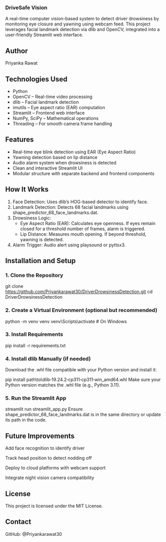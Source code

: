 ### DriveSafe Vision

A real-time computer vision-based system to detect driver drowsiness by monitoring eye closure and yawning using webcam feed. This project leverages facial landmark detection via dlib and OpenCV, integrated into a user-friendly Streamlit web interface.

## Author
Priyanka Rawat

## Technologies Used

- Python
- OpenCV – Real-time video processing
- dlib – Facial landmark detection
- imutils – Eye aspect ratio (EAR) computation
- Streamlit – Frontend web interface
- NumPy, SciPy – Mathematical operations
- Threading – For smooth camera frame handling

## Features

- Real-time eye blink detection using EAR (Eye Aspect Ratio)
- Yawning detection based on lip distance
- Audio alarm system when drowsiness is detected
- Clean and interactive Streamlit UI
- Modular structure with separate backend and frontend components

## How It Works

1. Face Detection: Uses dlib’s HOG-based detector to identify face.
2. Landmark Detection: Detects 68 facial landmarks using shape_predictor_68_face_landmarks.dat.
3. Drowsiness Logic:
   - Eye Aspect Ratio (EAR): Calculates eye openness. If eyes remain closed for a threshold number of frames, alarm is triggered.
   - Lip Distance: Measures mouth opening. If beyond threshold, yawning is detected.
4. Alarm Trigger: Audio alert using playsound or pyttsx3.

## Installation and Setup

### 1. Clone the Repository

git clone https://github.com/Priyankarawat30/DriverDrowsinessDetection.git
cd DriverDrowsinessDetection

### 2. Create a Virtual Environment (optional but recommended)

python -m venv venv
venv\Scripts\activate  # On Windows

### 3. Install Requirements
pip install -r requirements.txt

### 4. Install dlib Manually (if needed)
Download the .whl file compatible with your Python version and install it:

pip install path\to\dlib‑19.24.2‑cp311‑cp311‑win_amd64.whl
Make sure your Python version matches the .whl file (e.g., Python 3.11).

### 5. Run the Streamlit App

streamlit run streamlit_app.py
Ensure shape_predictor_68_face_landmarks.dat is in the same directory or update its path in the code.


## Future Improvements
Add face recognition to identify driver

Track head position to detect nodding off

Deploy to cloud platforms with webcam support

Integrate night vision camera compatibility

## License
This project is licensed under the MIT License.

## Contact
GitHub: @Priyankarawat30


